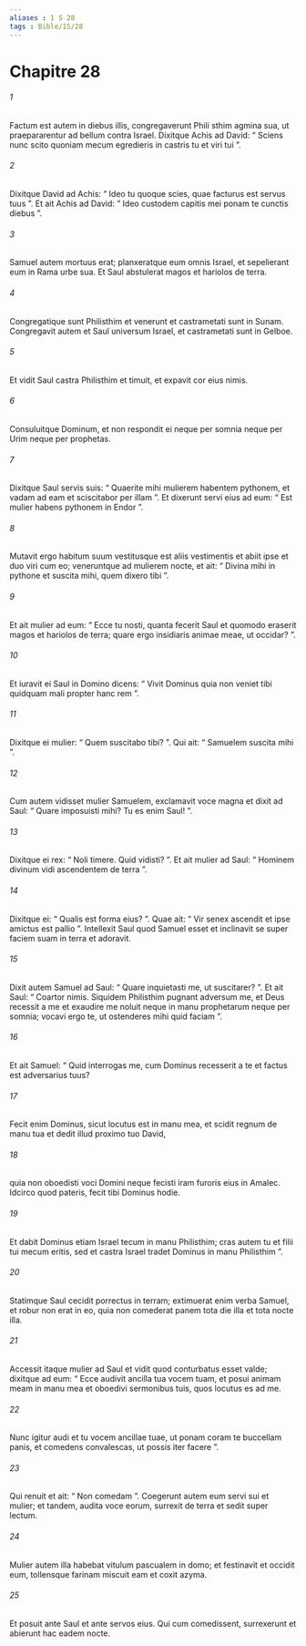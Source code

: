 ```yaml
---
aliases : 1 S 28
tags : Bible/1S/28
---
```


# Chapitre 28

###### 1
Factum est autem in diebus illis, congregaverunt Phili sthim agmina sua, ut praepararentur ad bellum contra Israel. Dixitque Achis ad David: “ Sciens nunc scito quoniam mecum egredieris in castris tu et viri tui ”. 
###### 2
Dixitque David ad Achis: “ Ideo tu quoque scies, quae facturus est servus tuus ”. Et ait Achis ad David: “ Ideo custodem capitis mei ponam te cunctis diebus ”.
###### 3
Samuel autem mortuus erat; planxeratque eum omnis Israel, et sepelierant eum in Rama urbe sua. Et Saul abstulerat magos et hariolos de terra.
###### 4
Congregatique sunt Philisthim et venerunt et castrametati sunt in Sunam. Congregavit autem et Saul universum Israel, et castrametati sunt in Gelboe. 
###### 5
Et vidit Saul castra Philisthim et timuit, et expavit cor eius nimis. 
###### 6
Consuluitque Dominum, et non respondit ei neque per somnia neque per Urim neque per prophetas.
###### 7
Dixitque Saul servis suis: “ Quaerite mihi mulierem habentem pythonem, et vadam ad eam et sciscitabor per illam ”. Et dixerunt servi eius ad eum: “ Est mulier habens pythonem in Endor ”. 
###### 8
Mutavit ergo habitum suum vestitusque est aliis vestimentis et abiit ipse et duo viri cum eo; veneruntque ad mulierem nocte, et ait: “ Divina mihi in pythone et suscita mihi, quem dixero tibi ”. 
###### 9
Et ait mulier ad eum: “ Ecce tu nosti, quanta fecerit Saul et quomodo eraserit magos et hariolos de terra; quare ergo insidiaris animae meae, ut occidar? ”. 
###### 10
Et iuravit ei Saul in Domino dicens: “ Vivit Dominus quia non veniet tibi quidquam mali propter hanc rem ”. 
###### 11
Dixitque ei mulier: “ Quem suscitabo tibi? ”. Qui ait: “ Samuelem suscita mihi ”.
###### 12
Cum autem vidisset mulier Samuelem, exclamavit voce magna et dixit ad Saul: “ Quare imposuisti mihi? Tu es enim Saul! ”. 
###### 13
Dixitque ei rex: “ Noli timere. Quid vidisti? ”. Et ait mulier ad Saul: “ Hominem divinum vidi ascendentem de terra ”. 
###### 14
Dixitque ei: “ Qualis est forma eius? ”. Quae ait: “ Vir senex ascendit et ipse amictus est pallio ”. Intellexit Saul quod Samuel esset et inclinavit se super faciem suam in terra et adoravit.
###### 15
Dixit autem Samuel ad Saul: “ Quare inquietasti me, ut suscitarer? ”. Et ait Saul: “ Coartor nimis. Siquidem Philisthim pugnant adversum me, et Deus recessit a me et exaudire me noluit neque in manu prophetarum neque per somnia; vocavi ergo te, ut ostenderes mihi quid faciam ”. 
###### 16
Et ait Samuel: “ Quid interrogas me, cum Dominus recesserit a te et factus est adversarius tuus? 
###### 17
Fecit enim Dominus, sicut locutus est in manu mea, et scidit regnum de manu tua et dedit illud proximo tuo David, 
###### 18
quia non oboedisti voci Domini neque fecisti iram furoris eius in Amalec. Idcirco quod pateris, fecit tibi Dominus hodie. 
###### 19
Et dabit Dominus etiam Israel tecum in manu Philisthim; cras autem tu et filii tui mecum eritis, sed et castra Israel tradet Dominus in manu Philisthim ”.
###### 20
Statimque Saul cecidit porrectus in terram; extimuerat enim verba Samuel, et robur non erat in eo, quia non comederat panem tota die illa et tota nocte illa. 
###### 21
Accessit itaque mulier ad Saul et vidit quod conturbatus esset valde; dixitque ad eum: “ Ecce audivit ancilla tua vocem tuam, et posui animam meam in manu mea et oboedivi sermonibus tuis, quos locutus es ad me. 
###### 22
Nunc igitur audi et tu vocem ancillae tuae, ut ponam coram te buccellam panis, et comedens convalescas, ut possis iter facere ”. 
###### 23
Qui renuit et ait: “ Non comedam ”. Coegerunt autem eum servi sui et mulier; et tandem, audita voce eorum, surrexit de terra et sedit super lectum. 
###### 24
Mulier autem illa habebat vitulum pascualem in domo; et festinavit et occidit eum, tollensque farinam miscuit eam et coxit azyma. 
###### 25
Et posuit ante Saul et ante servos eius. Qui cum comedissent, surrexerunt et abierunt hac eadem nocte.
